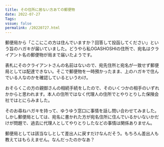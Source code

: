 ```yaml
---
title: その住所に居ない方あての郵便物
date: 2022-07-27
Tags: 
vssue: false
permalink: /20220727.html
---
```


郵便局から「ここにこの方は住んでいますか？回答して投函してください」という旨のハガキが届いていました。どうやら私OGASHOSHIの住所で、宛名はクライアント名の郵便物が局まで届いたようです。

表札にそのクライアントさんの名前はないので、宛先住所と宛名が一致せず郵便局としては配達できない。そこで郵便物を一時預かったまま、上のハガキで住んでいる人なのかを確認しているというわけ。

おそらくこの方の親御さんの相続手続をしたので、そのいくつかの相手のいずれかからと思われます。本人の住所ではなく代理人の住所でとやりとりした保険会社ではとにらみました。

そのお尋ねハガキを持って、ゆうゆう窓口に事情を話し問い合わせてみました。しかし郵便局としては、宛名に書かれた方が宛名住所に住んでいるかいないかだけが問題で、過去に代理人としてやりとりしたなどの事情は関係ありません。

郵便局としては該当なしとして差出人に戻すだけなんだそう。もちろん差出人も教えてはもらえません。なんだったのかなあ？